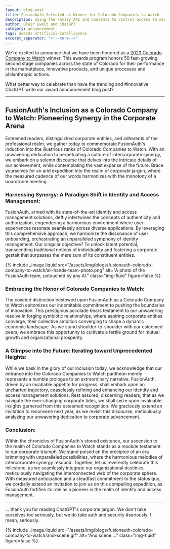 ```yaml
---
layout: blog-post
title: FusionAuth Selected as Winner for Colorado Companies to Watch
description: Using the Family API and Consents to control access to minors
author: Blair Ewalt and ChatGPT
category: announcement
tags: awards artificial-intelligence
excerpt_separator: "<!--more-->"
---
```


We're excited to announce that we have been honored as a [2023 Colorado Company to Watch](https://coloradocompaniestowatch.org/winners/2023_winners/) winner. This awards program honors 50 fast-growing second stage companies across the state of Colorado for their performance in the marketplace, innovative products, and unique processes and philanthropic actions.

What better way to celebrate than have the trending and #innovative ChatGPT write our award announcement blog post?

<!--more-->

----

## FusionAuth's Inclusion as a Colorado Company to Watch: Pioneering Synergy in the Corporate Arena

Esteemed readers, distinguished corporate entities, and adherents of the professional realm, we gather today to commemorate FusionAuth's induction into the illustrious ranks of Colorado Companies to Watch. With an unwavering dedication to perpetuating a culture of intercorporate synergy, we embark on a solemn discourse that delves into the intricate details of our achievement, while contemplating the vast expanse of the future. Brace yourselves for an arid expedition into the realm of corporate jargon, where the measured cadence of our words harmonizes with the monotony of a boardroom meeting.

### Harnessing Synergy: A Paradigm Shift in Identity and Access Management:

FusionAuth, armed with its state-of-the-art identity and access management solutions, deftly intertwines the concepts of authenticity and authorization, engendering a harmonious environment where user experiences resonate seamlessly across diverse applications. By leveraging this comprehensive approach, we harmonize the dissonance of user onboarding, orchestrating an unparalleled symphony of identity management. Our singular objective? To unlock latent potential, transcending traditional notions of individuality and fostering a corporate gestalt that surpasses the mere sum of its constituent entities.

{% include _image.liquid src="/assets/img/blogs/fusionauth-colorado-company-to-watch/all-hands-team-photo.png" alt="A photo of the FusionAuth team, untouched by any AI." class="img-fluid" figure=false %}

### Embracing the Honor of Colorado Companies to Watch:

The coveted distinction bestowed upon FusionAuth as a Colorado Company to Watch epitomizes our indomitable commitment to pushing the boundaries of innovation. This prestigious accolade bears testament to our unwavering resolve in forging symbiotic relationships, where aspiring corporate entities converge, their collective ambition converging to shape a dynamic economic landscape. As we stand shoulder-to-shoulder with our esteemed peers, we embrace this opportunity to cultivate a fertile ground for mutual growth and organizational prosperity.

### A Glimpse into the Future: Iterating toward Unprecedented Heights:

While we bask in the glory of our inclusion today, we acknowledge that our entrance into the Colorado Companies to Watch pantheon merely represents a humble prologue to an extraordinary narrative. FusionAuth, driven by an insatiable appetite for progress, shall embark upon an uncharted trajectory, ceaselessly refining and enhancing our identity and access management solutions. Rest assured, discerning readers, that as we navigate the ever-changing corporate tides, we shall seize upon invaluable insights garnered from this esteemed recognition. We graciously extend an invitation to reconvene next year, as we revisit this discourse, meticulously analyzing our unwavering dedication to corporate advancement.

### Conclusion:

Within the chronicles of FusionAuth's storied existence, our ascension to the realm of Colorado Companies to Watch stands as a resolute testament to our corporate triumph. We stand poised on the precipice of an era brimming with unparalleled possibilities, where the harmonious melodies of intercorporate synergy resound. Together, let us reverently celebrate this milestone, as we seamlessly integrate our organizational destinies, meticulously navigating the interconnected web of the corporate sphere. With measured anticipation and a steadfast commitment to the status quo, we cordially extend an invitation to join us on this compelling expedition, as FusionAuth fortifies its role as a pioneer in the realm of identity and access management.

----

... thank you for reading ChatGPT's corporate jargon. We don't take ourselves too seriously, but we do take auth and security #seriously. I mean, seriously.

{% include _image.liquid src="/assets/img/blogs/fusionauth-colorado-company-to-watch/and-scene.gif" alt="And scene...." class="img-fluid" figure=false %}
